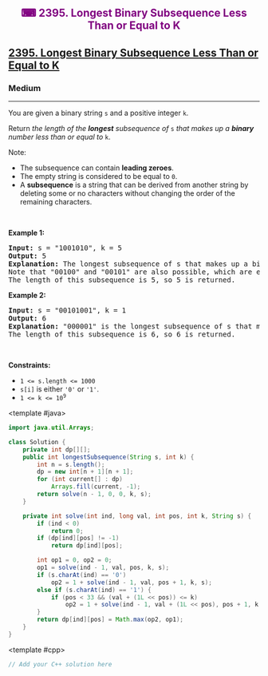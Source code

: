 <div align = "center">
<h style = "margin-bottom: 0px; margin-top: 0px; color : purple;" align = "center" class = "header">

## ⌨ 2395. Longest Binary Subsequence Less Than or Equal to K

</h>
</div>

<h2><a href="https://leetcode.com/problems/longest-binary-subsequence-less-than-or-equal-to-k" target = "_blank">2395. Longest Binary Subsequence Less Than or Equal to K</a></h2><h3>Medium</h3><hr><p>You are given a binary string <code>s</code> and a positive integer <code>k</code>.</p>

<p>Return <em>the length of the <strong>longest</strong> subsequence of </em><code>s</code><em> that makes up a <strong>binary</strong> number less than or equal to</em> <code>k</code>.</p>

<p>Note:</p>

<ul>
	<li>The subsequence can contain <strong>leading zeroes</strong>.</li>
	<li>The empty string is considered to be equal to <code>0</code>.</li>
	<li>A <strong>subsequence</strong> is a string that can be derived from another string by deleting some or no characters without changing the order of the remaining characters.</li>
</ul>

<p>&nbsp;</p>
<p><strong class="example">Example 1:</strong></p>

<pre>
<strong>Input:</strong> s = &quot;1001010&quot;, k = 5
<strong>Output:</strong> 5
<strong>Explanation:</strong> The longest subsequence of s that makes up a binary number less than or equal to 5 is &quot;00010&quot;, as this number is equal to 2 in decimal.
Note that &quot;00100&quot; and &quot;00101&quot; are also possible, which are equal to 4 and 5 in decimal, respectively.
The length of this subsequence is 5, so 5 is returned.
</pre>

<p><strong class="example">Example 2:</strong></p>

<pre>
<strong>Input:</strong> s = &quot;00101001&quot;, k = 1
<strong>Output:</strong> 6
<strong>Explanation:</strong> &quot;000001&quot; is the longest subsequence of s that makes up a binary number less than or equal to 1, as this number is equal to 1 in decimal.
The length of this subsequence is 6, so 6 is returned.
</pre>

<p>&nbsp;</p>
<p><strong>Constraints:</strong></p>

<ul>
	<li><code>1 &lt;= s.length &lt;= 1000</code></li>
	<li><code>s[i]</code> is either <code>&#39;0&#39;</code> or <code>&#39;1&#39;</code>.</li>
	<li><code>1 &lt;= k &lt;= 10<sup>9</sup></code></li>
</ul>

<CodeTabs :languages="[ { name: 'C++', slot: 'cpp' }, { name: 'Java', slot: 'java' } ]">

<template #java>

```java
import java.util.Arrays;

class Solution {
    private int dp[][];
    public int longestSubsequence(String s, int k) {
        int n = s.length();
        dp = new int[n + 1][n + 1];
        for (int current[] : dp)
            Arrays.fill(current, -1);
        return solve(n - 1, 0, 0, k, s);
    }

    private int solve(int ind, long val, int pos, int k, String s) {
        if (ind < 0)
            return 0;
        if (dp[ind][pos] != -1)
            return dp[ind][pos];

        int op1 = 0, op2 = 0;
        op1 = solve(ind - 1, val, pos, k, s);
        if (s.charAt(ind) == '0')
            op2 = 1 + solve(ind - 1, val, pos + 1, k, s);
        else if (s.charAt(ind) == '1') {
            if (pos < 33 && (val + (1L << pos)) <= k)
                op2 = 1 + solve(ind - 1, val + (1L << pos), pos + 1, k, s);
        }
        return dp[ind][pos] = Math.max(op2, op1);
    }
}
```

</template>

<template #cpp>

```cpp
// Add your C++ solution here
```

</template>

</CodeTabs>
